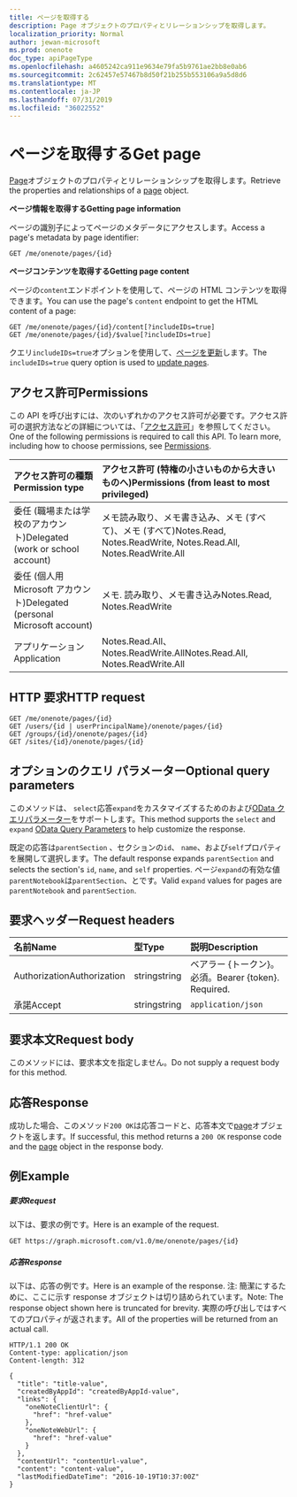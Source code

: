 ```yaml
---
title: ページを取得する
description: Page オブジェクトのプロパティとリレーションシップを取得します。
localization_priority: Normal
author: jewan-microsoft
ms.prod: onenote
doc_type: apiPageType
ms.openlocfilehash: a4605242ca911e9634e79fa5b9761ae2bb8e0ab6
ms.sourcegitcommit: 2c62457e57467b8d50f21b255b553106a9a5d8d6
ms.translationtype: MT
ms.contentlocale: ja-JP
ms.lasthandoff: 07/31/2019
ms.locfileid: "36022552"
---
```

# <a name="get-page"></a><span data-ttu-id="a0743-103">ページを取得する</span><span class="sxs-lookup"><span data-stu-id="a0743-103">Get page</span></span>

<span data-ttu-id="a0743-104">[Page](../resources/page.md)オブジェクトのプロパティとリレーションシップを取得します。</span><span class="sxs-lookup"><span data-stu-id="a0743-104">Retrieve the properties and relationships of a [page](../resources/page.md) object.</span></span>

<span data-ttu-id="a0743-105">**ページ情報を取得する**</span><span class="sxs-lookup"><span data-stu-id="a0743-105">**Getting page information**</span></span>

<span data-ttu-id="a0743-106">ページの識別子によってページのメタデータにアクセスします。</span><span class="sxs-lookup"><span data-stu-id="a0743-106">Access a page's metadata by page identifier:</span></span>

```
GET /me/onenote/pages/{id}
```

<span data-ttu-id="a0743-107">**ページコンテンツを取得する**</span><span class="sxs-lookup"><span data-stu-id="a0743-107">**Getting page content**</span></span>

<span data-ttu-id="a0743-108">ページの`content`エンドポイントを使用して、ページの HTML コンテンツを取得できます。</span><span class="sxs-lookup"><span data-stu-id="a0743-108">You can use the page's `content` endpoint to get the HTML content of a page:</span></span>

```
GET /me/onenote/pages/{id}/content[?includeIDs=true]
GET /me/onenote/pages/{id}/$value[?includeIDs=true]
```

<span data-ttu-id="a0743-109">クエリ`includeIDs=true`オプションを使用して、[ページを更新](../api/page-update.md)します。</span><span class="sxs-lookup"><span data-stu-id="a0743-109">The `includeIDs=true` query option is used to [update pages](../api/page-update.md).</span></span>

## <a name="permissions"></a><span data-ttu-id="a0743-110">アクセス許可</span><span class="sxs-lookup"><span data-stu-id="a0743-110">Permissions</span></span>
<span data-ttu-id="a0743-p101">この API を呼び出すには、次のいずれかのアクセス許可が必要です。アクセス許可の選択方法などの詳細については、「[アクセス許可](/graph/permissions-reference)」を参照してください。</span><span class="sxs-lookup"><span data-stu-id="a0743-p101">One of the following permissions is required to call this API. To learn more, including how to choose permissions, see [Permissions](/graph/permissions-reference).</span></span>

|<span data-ttu-id="a0743-113">アクセス許可の種類</span><span class="sxs-lookup"><span data-stu-id="a0743-113">Permission type</span></span>      | <span data-ttu-id="a0743-114">アクセス許可 (特権の小さいものから大きいものへ)</span><span class="sxs-lookup"><span data-stu-id="a0743-114">Permissions (from least to most privileged)</span></span>              |
|:--------------------|:---------------------------------------------------------|
|<span data-ttu-id="a0743-115">委任 (職場または学校のアカウント)</span><span class="sxs-lookup"><span data-stu-id="a0743-115">Delegated (work or school account)</span></span> | <span data-ttu-id="a0743-116">メモ読み取り、メモ書き込み、メモ (すべて)、メモ (すべて)</span><span class="sxs-lookup"><span data-stu-id="a0743-116">Notes.Read, Notes.ReadWrite, Notes.Read.All, Notes.ReadWrite.All</span></span>    |
|<span data-ttu-id="a0743-117">委任 (個人用 Microsoft アカウント)</span><span class="sxs-lookup"><span data-stu-id="a0743-117">Delegated (personal Microsoft account)</span></span> | <span data-ttu-id="a0743-118">メモ. 読み取り、メモ書き込み</span><span class="sxs-lookup"><span data-stu-id="a0743-118">Notes.Read, Notes.ReadWrite</span></span>    |
|<span data-ttu-id="a0743-119">アプリケーション</span><span class="sxs-lookup"><span data-stu-id="a0743-119">Application</span></span> | <span data-ttu-id="a0743-120">Notes.Read.All、Notes.ReadWrite.All</span><span class="sxs-lookup"><span data-stu-id="a0743-120">Notes.Read.All, Notes.ReadWrite.All</span></span> |

## <a name="http-request"></a><span data-ttu-id="a0743-121">HTTP 要求</span><span class="sxs-lookup"><span data-stu-id="a0743-121">HTTP request</span></span>
<!-- { "blockType": "ignored" } -->
```http
GET /me/onenote/pages/{id}
GET /users/{id | userPrincipalName}/onenote/pages/{id}
GET /groups/{id}/onenote/pages/{id}
GET /sites/{id}/onenote/pages/{id}
```
## <a name="optional-query-parameters"></a><span data-ttu-id="a0743-122">オプションのクエリ パラメーター</span><span class="sxs-lookup"><span data-stu-id="a0743-122">Optional query parameters</span></span>
<span data-ttu-id="a0743-123">このメソッドは、 `select`応答`expand`をカスタマイズするためのおよび[OData クエリパラメーター](https://developer.microsoft.com/graph/docs/concepts/query_parameters)をサポートします。</span><span class="sxs-lookup"><span data-stu-id="a0743-123">This method supports the `select` and `expand` [OData Query Parameters](https://developer.microsoft.com/graph/docs/concepts/query_parameters) to help customize the response.</span></span>

<span data-ttu-id="a0743-124">既定の応答は`parentSection` 、セクションの`id`、 `name`、および`self`プロパティを展開して選択します。</span><span class="sxs-lookup"><span data-stu-id="a0743-124">The default response expands `parentSection` and selects the section's `id`, `name`, and `self` properties.</span></span> <span data-ttu-id="a0743-125">ページ`expand`の有効な値`parentNotebook`は`parentSection`、とです。</span><span class="sxs-lookup"><span data-stu-id="a0743-125">Valid `expand` values for pages are `parentNotebook` and `parentSection`.</span></span>

## <a name="request-headers"></a><span data-ttu-id="a0743-126">要求ヘッダー</span><span class="sxs-lookup"><span data-stu-id="a0743-126">Request headers</span></span>
| <span data-ttu-id="a0743-127">名前</span><span class="sxs-lookup"><span data-stu-id="a0743-127">Name</span></span>       | <span data-ttu-id="a0743-128">型</span><span class="sxs-lookup"><span data-stu-id="a0743-128">Type</span></span> | <span data-ttu-id="a0743-129">説明</span><span class="sxs-lookup"><span data-stu-id="a0743-129">Description</span></span>|
|:-----------|:------|:----------|
| <span data-ttu-id="a0743-130">Authorization</span><span class="sxs-lookup"><span data-stu-id="a0743-130">Authorization</span></span>  | <span data-ttu-id="a0743-131">string</span><span class="sxs-lookup"><span data-stu-id="a0743-131">string</span></span>  | <span data-ttu-id="a0743-p103">ベアラー {トークン}。必須。</span><span class="sxs-lookup"><span data-stu-id="a0743-p103">Bearer {token}. Required.</span></span> |
| <span data-ttu-id="a0743-134">承諾</span><span class="sxs-lookup"><span data-stu-id="a0743-134">Accept</span></span> | <span data-ttu-id="a0743-135">string</span><span class="sxs-lookup"><span data-stu-id="a0743-135">string</span></span> | `application/json` |

## <a name="request-body"></a><span data-ttu-id="a0743-136">要求本文</span><span class="sxs-lookup"><span data-stu-id="a0743-136">Request body</span></span>
<span data-ttu-id="a0743-137">このメソッドには、要求本文を指定しません。</span><span class="sxs-lookup"><span data-stu-id="a0743-137">Do not supply a request body for this method.</span></span>

## <a name="response"></a><span data-ttu-id="a0743-138">応答</span><span class="sxs-lookup"><span data-stu-id="a0743-138">Response</span></span>

<span data-ttu-id="a0743-139">成功した場合、このメソッド`200 OK`は応答コードと、応答本文で[page](../resources/page.md)オブジェクトを返します。</span><span class="sxs-lookup"><span data-stu-id="a0743-139">If successful, this method returns a `200 OK` response code and the [page](../resources/page.md) object in the response body.</span></span>
## <a name="example"></a><span data-ttu-id="a0743-140">例</span><span class="sxs-lookup"><span data-stu-id="a0743-140">Example</span></span>
##### <a name="request"></a><span data-ttu-id="a0743-141">要求</span><span class="sxs-lookup"><span data-stu-id="a0743-141">Request</span></span>
<span data-ttu-id="a0743-142">以下は、要求の例です。</span><span class="sxs-lookup"><span data-stu-id="a0743-142">Here is an example of the request.</span></span>
 <!-- { "blockType": "ignored" } -->
```http
GET https://graph.microsoft.com/v1.0/me/onenote/pages/{id}
```
##### <a name="response"></a><span data-ttu-id="a0743-143">応答</span><span class="sxs-lookup"><span data-stu-id="a0743-143">Response</span></span>
<span data-ttu-id="a0743-144">以下は、応答の例です。</span><span class="sxs-lookup"><span data-stu-id="a0743-144">Here is an example of the response.</span></span> <span data-ttu-id="a0743-145">注: 簡潔にするために、ここに示す response オブジェクトは切り詰められています。</span><span class="sxs-lookup"><span data-stu-id="a0743-145">Note: The response object shown here is truncated for brevity.</span></span> <span data-ttu-id="a0743-146">実際の呼び出しではすべてのプロパティが返されます。</span><span class="sxs-lookup"><span data-stu-id="a0743-146">All of the properties will be returned from an actual call.</span></span>
 <!-- { "blockType": "ignored" } -->
```http
HTTP/1.1 200 OK
Content-type: application/json
Content-length: 312

{
  "title": "title-value",
  "createdByAppId": "createdByAppId-value",
  "links": {
    "oneNoteClientUrl": {
      "href": "href-value"
    },
    "oneNoteWebUrl": {
      "href": "href-value"
    }
  },
  "contentUrl": "contentUrl-value",
  "content": "content-value",
  "lastModifiedDateTime": "2016-10-19T10:37:00Z"
}
```

<!-- uuid: 8fcb5dbc-d5aa-4681-8e31-b001d5168d79
2015-10-25 14:57:30 UTC -->
<!-- {
  "type": "#page.annotation",
  "description": "Get page",
  "keywords": "",
  "section": "documentation",
  "tocPath": ""
}-->
